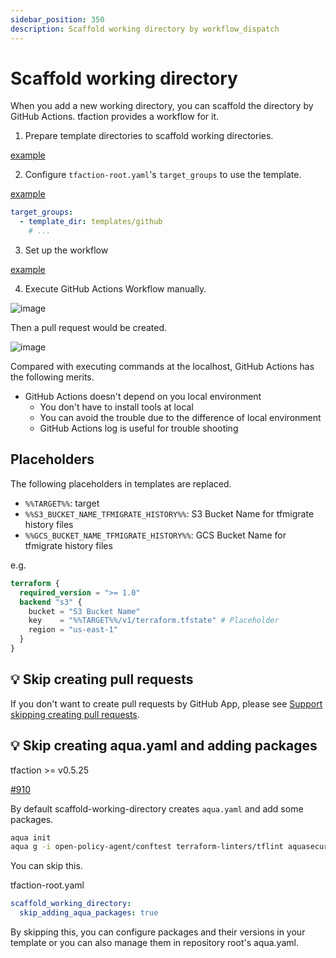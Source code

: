 ```yaml
---
sidebar_position: 350
description: Scaffold working directory by workflow_dispatch
---
```


# Scaffold working directory

When you add a new working directory, you can scaffold the directory by GitHub Actions.
tfaction provides a workflow for it.

1. Prepare template directories to scaffold working directories.

[example](https://github.com/suzuki-shunsuke/tfaction-example/tree/main/templates/github)

2. Configure `tfaction-root.yaml`'s `target_groups` to use the template.

[example](https://github.com/suzuki-shunsuke/tfaction-example/blob/4aa980bd9ab572c0bc9244d54eac5215d81ed754/tfaction-root.yaml#L36)

```yaml
target_groups:
  - template_dir: templates/github
    # ...
```

3. Set up the workflow

[example](https://github.com/suzuki-shunsuke/tfaction-example/blob/main/.github/workflows/scaffold-working-directory.yaml)

4. Execute GitHub Actions Workflow manually.

![image](https://user-images.githubusercontent.com/13323303/150027710-19ce0659-4a7a-490d-ad7b-bf77e409099f.png)

Then a pull request would be created.

![image](https://user-images.githubusercontent.com/13323303/151699745-b8743536-7e54-41e1-8f8e-73fdf296fef4.png)

Compared with executing commands at the localhost, GitHub Actions has the following merits.

- GitHub Actions doesn't depend on you local environment
  - You don't have to install tools at local
  - You can avoid the trouble due to the difference of local environment
  - GitHub Actions log is useful for trouble shooting

## Placeholders

The following placeholders in templates are replaced.

- `%%TARGET%%`: target
- `%%S3_BUCKET_NAME_TFMIGRATE_HISTORY%%`: S3 Bucket Name for tfmigrate history files
- `%%GCS_BUCKET_NAME_TFMIGRATE_HISTORY%%`: GCS Bucket Name for tfmigrate history files

e.g.

```tf
terraform {
  required_version = ">= 1.0"
  backend "s3" {
    bucket = "S3 Bucket Name"
    key    = "%%TARGET%%/v1/terraform.tfstate" # Placeholder
    region = "us-east-1"
  }
}
```

## :bulb: Skip creating pull requests

If you don't want to create pull requests by GitHub App, please see [Support skipping creating pull requests](skip-creating-pr.md).

## :bulb: Skip creating aqua.yaml and adding packages

tfaction >= v0.5.25

[#910](https://github.com/suzuki-shunsuke/tfaction/pull/910)

By default scaffold-working-directory creates `aqua.yaml` and add some packages.

```sh
aqua init
aqua g -i open-policy-agent/conftest terraform-linters/tflint aquasecurity/tfsec hashicorp/terraform
```

You can skip this.

tfaction-root.yaml

```yaml
scaffold_working_directory:
  skip_adding_aqua_packages: true
```

By skipping this, you can configure packages and their versions in your template or you can also manage them in repository root's aqua.yaml.

